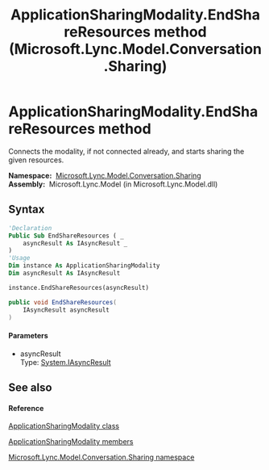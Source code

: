 ﻿---
title: ApplicationSharingModality.EndShareResources method  (Microsoft.Lync.Model.Conversation.Sharing)
TOCTitle: 'EndShareResources method '
ms:assetid: M:Microsoft.Lync.Model.Conversation.Sharing.ApplicationSharingModality.EndShareResources(System.IAsyncResult)_DI_3_UC_OCS14MrefLyncWPF
ms:mtpsurl: https://msdn.microsoft.com/en-us/library/microsoft.lync.model.conversation.sharing.applicationsharingmodality.endshareresources(v=office.15)
ms:contentKeyID: 48597248
ms.date: 07/28/2014
mtps_version: v=office.15
f1_keywords:
- Microsoft.Lync.Model.Conversation.Sharing.ApplicationSharingModality.EndShareResources
dev_langs:
- CSharp
- JScript
- VB
- other
---

# ApplicationSharingModality.EndShareResources method

Connects the modality, if not connected already, and starts sharing the given resources.

**Namespace:**  [Microsoft.Lync.Model.Conversation.Sharing](microsoft-lync-model-conversation-sharing-namespace_2.md)  
**Assembly:**  Microsoft.Lync.Model (in Microsoft.Lync.Model.dll)

## Syntax

``` vb
'Declaration
Public Sub EndShareResources ( _
    asyncResult As IAsyncResult _
)
'Usage
Dim instance As ApplicationSharingModality
Dim asyncResult As IAsyncResult

instance.EndShareResources(asyncResult)
```

``` csharp
public void EndShareResources(
    IAsyncResult asyncResult
)
```

#### Parameters

  - asyncResult  
    Type: [System.IAsyncResult](http://msdn2.microsoft.com/en-us/library/ft8a6455)  

## See also

#### Reference

[ApplicationSharingModality class](applicationsharingmodality-class-microsoft-lync-model-conversation-sharing_2.md)

[ApplicationSharingModality members](applicationsharingmodality-members-microsoft-lync-model-conversation-sharing_2.md)

[Microsoft.Lync.Model.Conversation.Sharing namespace](microsoft-lync-model-conversation-sharing-namespace_2.md)

